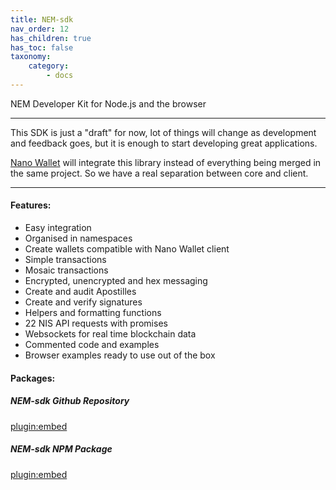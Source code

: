 ```yaml
---
title: NEM-sdk
nav_order: 12
has_children: true
has_toc: false
taxonomy:
    category:
        - docs
---
```


NEM Developer Kit for Node.js and the browser

---

This SDK is just a "draft" for now, lot of things will change as development and feedback goes, but it is enough to start developing great applications.

[Nano Wallet](https://github.com/NemProject/NanoWallet) will integrate this library instead of everything being merged in the same project. So we have a real separation between core and client.

---

#### Features:
- Easy integration
- Organised in namespaces
- Create wallets compatible with Nano Wallet client
- Simple transactions
- Mosaic transactions
- Encrypted, unencrypted and hex messaging
- Create and audit Apostilles
- Create and verify signatures
- Helpers and formatting functions
- 22 NIS API requests with promises
- Websockets for real time blockchain data
- Commented code and examples
- Browser examples ready to use out of the box

#### Packages:

##### NEM-sdk Github Repository
[plugin:embed](https://github.com/QuantumMechanics/NEM-sdk)

##### NEM-sdk NPM Package
[plugin:embed](https://www.npmjs.com/package/nem-sdk)
